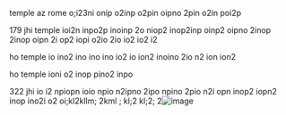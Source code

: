 temple
      az 
        rome o;i23ni onip o2inp o2pin oipno 2pin o2in poi2p

179 
   jhi 
      temple ioi2n  inpo2p inoinp 2o niop2 inop2inp oinp2 oipno 2inop 2inop oipn 2i op2 iopi o2io  2io io2 io2 i2

ho
  temple io ino2 ino ino ino io2 io ion2 inoino 2io n2 ion ion2 

ho 
  temple ioni o2 inop pino2 inpo 

322
   jhi io i2 npiopn ioio npio n2ipno 2ipo npino 2pio n2i opn inop2 iopn2 inop ino2i o2 oi;kl2kllm; 2kml ; kl;2 kl;2; 2![image](https://github.com/DarkEvamSar/ArmourCityTemple/assets/160559076/7b2cee48-fe11-4a5a-a349-e6cbb1500425)
